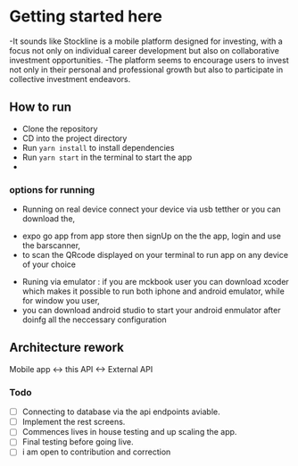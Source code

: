 # Getting started here
-It sounds like Stockline is a mobile platform designed for investing,
with a focus not only on individual career development but also on collaborative investment opportunities.
-The platform seems to encourage users to invest not only in their personal and professional growth but also to participate in collective investment endeavors.

 

## How to run
- Clone the repository
- CD into the project directory
- Run `yarn install` to install dependencies
- Run `yarn start` in the terminal to start  the app
- 
### options for running
* Running on real device connect your device via usb tetther or you can download the,
-  expo go app from app store  then  signUp  on the the app, login and use the barscanner,
-   to scan the QRcode displayed on your terminal to run app on any device of your choice
* Runing via emulator : if you are mckbook user you can download xcoder which makes it possible to run both iphone and android emulator, while for window you user,
*  you can download android studio to start your android enmulator after doinfg all the neccessary configuration 

## Architecture rework
Mobile app <-> this API <-> External API

### Todo
- [ ] Connecting to database via the api endpoints aviable.
- [ ] Implement the rest screens.
- [ ] Commences lives in house testing and up scaling the app.
- [ ] Final testing before going live.
- [ ] i am open to contribution and correction
